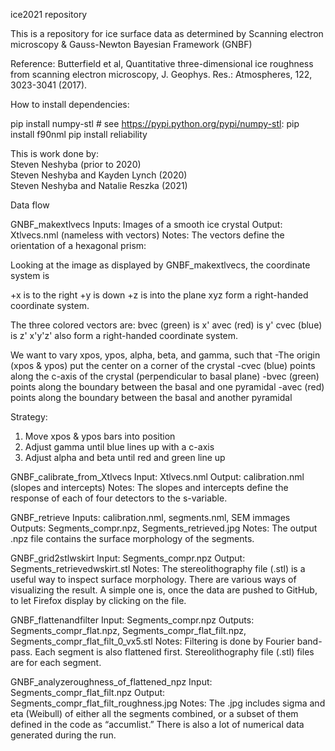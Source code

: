ice2021 repository

This is a repository for ice surface data as determined by Scanning electron microscopy & Gauss-Newton Bayesian Framework (GNBF)

Reference:
Butterfield et al, Quantitative three-dimensional ice roughness from scanning electron microscopy, J. Geophys. Res.: Atmospheres, 122, 3023-3041 (2017).


How to install dependencies:

pip install numpy-stl # see https://pypi.python.org/pypi/numpy-stl:
pip install f90nml
pip install reliability

This is work done by:  
Steven Neshyba (prior to 2020)  
Steven Neshyba and Kayden Lynch (2020)  
Steven Neshyba and Natalie Reszka (2021)  

Data flow

GNBF_makextlvecs
Inputs: Images of a smooth ice crystal 
Output: Xtlvecs.nml (nameless with vectors)
Notes: The vectors define the orientation of a hexagonal prism:

Looking at the image as displayed by GNBF_makextlvecs, the coordinate system is

+x is to the right
+y is down
+z is into the plane
xyz form a right-handed coordinate system.

The three colored vectors are:
bvec (green) is x'
avec (red) is y'
cvec (blue) is z'
x'y'z' also form a right-handed coordinate system.

We want to vary xpos, ypos, alpha, beta, and gamma, such that
-The origin (xpos & ypos) put the center on a corner of the crystal
-cvec (blue) points along the c-axis of the crystal (perpendicular to basal plane)
-bvec (green) points along the boundary between the basal and one pyramidal
-avec (red) points along the boundary between the basal and another pyramidal

Strategy:
1. Move xpos & ypos bars into position
2. Adjust gamma until blue lines up with a c-axis
3. Adjust alpha and beta until red and green line up

GNBF_calibrate_from_Xtlvecs
Input: Xtlvecs.nml
Output: calibration.nml (slopes and intercepts)
Notes: The slopes and intercepts define the response of each of four detectors to the s-variable.

GNBF_retrieve 
Inputs: calibration.nml, segments.nml, SEM immages
Outputs: Segments_compr.npz, Segments_retrieved.jpg
Notes: The output .npz file contains the surface morphology of the segments.

GNBF_grid2stlwskirt
Input: Segments_compr.npz
Output: Segments_retrievedwskirt.stl
Notes: The stereolithography file (.stl) is a useful way to inspect surface morphology. There are various ways of visualizing the result. A simple one is, once the data are pushed to GitHub, to let Firefox display by clicking on the file.

GNBF_flattenandfilter
Input: Segments_compr.npz
Outputs: Segments_compr_flat.npz, Segments_compr_flat_filt.npz, Segments_compr_flat_filt_0_vx5.stl
Notes: Filtering is done by Fourier band-pass. Each segment is also flattened first. Stereolithography file (.stl) files are for each segment.

GNBF_analyzeroughness_of_flattened_npz
Input: Segments_compr_flat_filt.npz
Output: Segments_compr_flat_filt_roughness.jpg
Notes: The .jpg includes sigma and eta (Weibull) of either all the segments combined, or a subset of them defined in the code as “accumlist.” There is also a lot of numerical data generated during the run.
